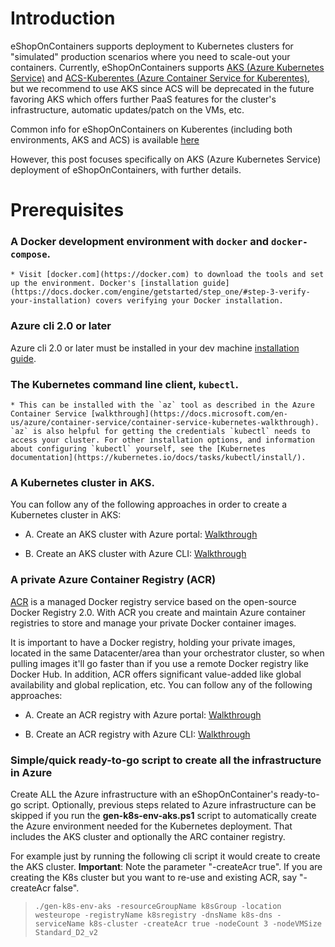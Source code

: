 # Introduction
eShopOnContainers supports deployment to Kubernetes clusters for "simulated" production scenarios where you need to scale-out your containers.
Currently, eShopOnContainers supports [AKS (Azure Kubernetes Service)](https://docs.microsoft.com/en-us/azure/aks/intro-kubernetes) and [ACS-Kuberentes (Azure Container Service for Kuberentes)](https://docs.microsoft.com/en-us/azure/container-service/kubernetes/container-service-intro-kubernetes), but we recommend to use AKS since ACS will be deprecated in the future favoring AKS which offers further PaaS features for the cluster's infrastructure, automatic updates/patch on the VMs, etc.
 
Common info for eShopOnContainers on Kuberentes (including both environments, AKS and ACS) is available [here](https://github.com/dotnet-architecture/eShopOnContainers/blob/dev/k8s/README.k8s.md)

However, this post focuses specifically on AKS (Azure Kubernetes Service) deployment of eShopOnContainers, with further details.

# Prerequisites

### A Docker development environment with `docker` and `docker-compose`.
    * Visit [docker.com](https://docker.com) to download the tools and set up the environment. Docker's [installation guide](https://docs.docker.com/engine/getstarted/step_one/#step-3-verify-your-installation) covers verifying your Docker installation.

### Azure cli 2.0 or later
Azure cli 2.0 or later must be installed in your dev machine [installation guide](https://docs.microsoft.com/en-us/cli/azure/install-azure-cli). 

###  The Kubernetes command line client, `kubectl`.
    * This can be installed with the `az` tool as described in the Azure Container Service [walkthrough](https://docs.microsoft.com/en-us/azure/container-service/container-service-kubernetes-walkthrough). `az` is also helpful for getting the credentials `kubectl` needs to access your cluster. For other installation options, and information about configuring `kubectl` yourself, see the [Kubernetes documentation](https://kubernetes.io/docs/tasks/kubectl/install/).

### A Kubernetes cluster in AKS. 
You can follow any of the following approaches in order to create a Kubernetes cluster in AKS:

* A. Create an AKS cluster with Azure portal: [Walkthrough](https://docs.microsoft.com/en-us/azure/aks/kubernetes-walkthrough-portal)

* B. Create an AKS cluster with Azure CLI: [Walkthrough](https://docs.microsoft.com/en-us/azure/aks/kubernetes-walkthrough)

### A private Azure Container Registry (ACR)

[ACR](https://docs.microsoft.com/en-us/azure/container-registry/container-registry-intro) is a managed Docker registry service based on the open-source Docker Registry 2.0. With ACR you create and maintain Azure container registries to store and manage your private Docker container images.

It is important to have a Docker registry, holding your private images, located in the same Datacenter/area than your orchestrator cluster, so when pulling images it'll go faster than if you use a remote Docker registry like Docker Hub. In addition, ACR offers significant value-added like global availability and global replication, etc.
You can follow any of the following approaches:

* A. Create an ACR registry with Azure portal: [Walkthrough](https://docs.microsoft.com/en-us/azure/container-registry/container-registry-get-started-portal)

* B. Create an ACR registry with Azure CLI: [Walkthrough](https://docs.microsoft.com/en-us/azure/container-registry/container-registry-get-started-azure-cli)


### Simple/quick ready-to-go script to create all the infrastructure in Azure
Create ALL the Azure infrastructure with an eShopOnContainer's ready-to-go script.
Optionally, previous steps related to Azure infrastructure can be skipped if you run the **gen-k8s-env-aks.ps1** script to automatically create the Azure environment needed for the Kubernetes deployment. That includes the AKS cluster and optionally the ARC container registry.

For example just by running the following cli script it would create to create the AKS cluster.
    **Important**: Note the parameter "-createAcr true". If you are creating the K8s cluster but you want to re-use and existing ACR, say "-createAcr false".

>```
>./gen-k8s-env-aks -resourceGroupName k8sGroup -location westeurope -registryName k8sregistry -dnsName k8s-dns -serviceName k8s-cluster -createAcr true -nodeCount 3 -nodeVMSize Standard_D2_v2
>```



